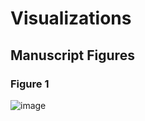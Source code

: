 # Visualizations

## Manuscript Figures 

### Figure 1
![image](https://github.com/Prevalence-Project/Visualizations/assets/52983514/7323c617-8d0a-474c-a9fa-e5701ac956d0)
